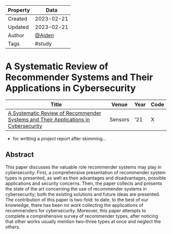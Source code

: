 | Property  | Data |
|-|-|
| Created | 2023-02-21 |
| Updated | 2023-02-21 |
| Author | [@Aiden](https://github.com/Aidenzich) |
| Tags | #study |

# A Systematic Review of Recommender Systems and Their Applications in Cybersecurity
| Title | Venue | Year | Code |
|-|-|-|-|
| [A Systematic Review of Recommender Systems and Their Applications in Cybersecurity](https://www.mdpi.com/1424-8220/21/15/5248) | Sensors | '21 | X |
- for writting a project report after skimming...
## Abstract
This paper discusses the valuable role recommender systems may play in cybersecurity. First, a comprehensive presentation of recommender system types is presented, as well as their advantages and disadvantages, possible applications and security concerns. Then, the paper collects and presents the state of the art concerning the use of recommender systems in cybersecurity; both the existing solutions and future ideas are presented. The contribution of this paper is two-fold: to date, to the best of our knowledge, there has been no work collecting the applications of recommenders for cybersecurity. Moreover, this paper attempts to complete a comprehensive survey of recommender types, after noticing that other works usually mention two–three types at once and neglect the others.